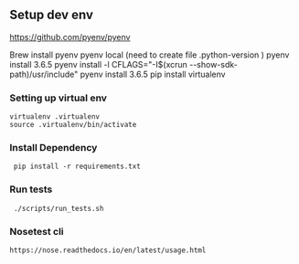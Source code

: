 


## Setup dev env

https://github.com/pyenv/pyenv

Brew install pyenv
pyenv local (need to create file .python-version )
pyenv install 3.6.5
pyenv install -l
CFLAGS="-I$(xcrun --show-sdk-path)/usr/include" pyenv install 3.6.5
pip install virtualenv


### Setting up virtual env

```
virtualenv .virtualenv
source .virtualenv/bin/activate
```

### Install Dependency

```
 pip install -r requirements.txt

```

### Run tests

```
 ./scripts/run_tests.sh 

```

### Nosetest cli

```
https://nose.readthedocs.io/en/latest/usage.html

```
